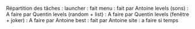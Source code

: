 Répartition des tâches :
launcher : fait
menu : fait par Antoine
levels (sons) : A faire par Quentin
levels (random + list) : A faire par Quentin
levels (fenêtre + joker) : A faire par Antoine
best : fait par Antoine
site : a faire si temps
